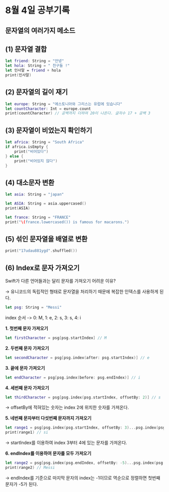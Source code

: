8월 4일 공부기록 
===

문자열의 여러가지 메소드 
---

(1) 문자열 결합
--

```swift
let friend: String = "안녕"
let hola: String = " 친구들 !"
let 인사말 = friend + hola
print(인사말)
```


(2) 문자열의 길이 재기
--

```swift
let europe: String = "에스토니아와 그리스는 유럽에 있습니다"
let countCharacter: Int = europe.count
print(countCharacter) // 공백까지 더하여 20이 나온다. 글자수 17 + 공백 3
```

(3) 문자열이 비었는지 확인하기
--

```swift
let africa: String = "South Africa"
if africa.isEmpty {
    print("비어있다")
} else {
    print("비어있지 않다")
}
```

(4) 대소문자 변환
--

```swift
let asia: String = "japan"

let ASIA: String = asia.uppercased()
print(ASIA)

let france: String = "FRANCE"
print("\(france.lowercased()) is famous for macarons.")
```

(5) 섞인 문자열을 배열로 변환
--

```swift
print("17udau881ygd".shuffled())
```

(6) Index로 문자 가져오기
--

Swift가 다른 언어들과는 달리 문자를 가져오기 어려운 이유? 

→ 유니코드의 독립적인 형태로 문자열을 처리하기 때문에 복잡한 인덱스를 사용하게 된다.

```swift
let psg: String = "Messi"
```
index 순서 -> 0: M, 1: e, 2: s, 3: s, 4: i

**1. 첫번째 문자 가져오기**

```swift
let firstCharacter = psg[psg.startIndex] // M
```

**2. 두번째 문자 가져오기**

```swift
let secondCharacter = psg[psg.index(after: psg.startIndex)] // e
```

**3. 끝에 문자 가져오기**

```swift
let endCharacter = psg[psg.index(before: psg.endIndex)] // i
```

**4. 세번째 문자 가져오기**

```swift
let thirdCharacter = psg[psg.index(psg.startIndex, offsetBy: 2)] // s
```
-> offsetBy에 적혀있는 숫자는 index 2에 위치한 숫자를 가져온다.

**5. 네번째 문자부터 다섯번째 문자까지 가져오기**

```swift
let range1 = psg[psg.index(psg.startIndex, offsetBy: 3)...psg.index(psg.startIndex, offsetBy: 4)]
print(range1) // si
```
-> startIndex를 이용하여 index 3부터 4에 있는 문자를 가져온다.

**6. endIndex를 이용하여 문자를 모두 가져오기** 

```swift
let range2 = psg[psg.index(psg.endIndex, offsetBy: -5)...psg.index(psg.endIndex, offsetBy: -1)]
print(range2) // Messi
```
-> endIndex를 기준으로 마지막 문자의 index는 -1이므로 역순으로 정렬하면 첫번째 문자가 -5가 된다.

































